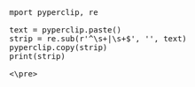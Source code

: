 <pre>

mport pyperclip, re

text = pyperclip.paste()
strip = re.sub(r'^\s+|\s+$', '', text)
pyperclip.copy(strip)    
print(strip)

<\pre>